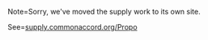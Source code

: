 Note=Sorry, we've moved the supply work to its own site.

See=<a href="http://supply.commonaccord.org/index.php?action=source&file=/Propo/Draft.md">supply.commonaccord.org/Propo</a>
